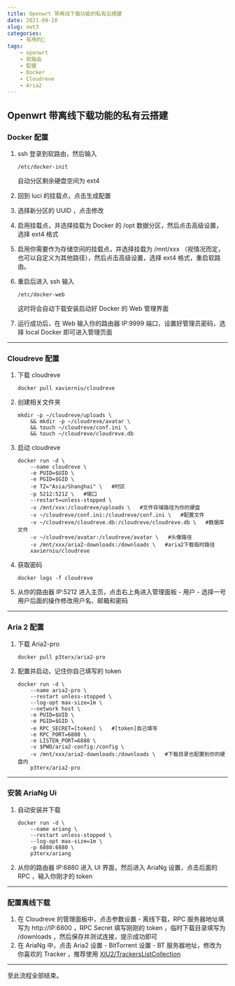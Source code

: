 ```yaml
---
title: Openwrt 带离线下载功能的私有云搭建
date: 2021-09-18
slug: owt3
categories:
    - 有用的🌌
tags:
    - openwrt
    - 软路由
    - 配置
    - Docker
    - Cloudreve
    - Aria2
---
```


## Openwrt 带离线下载功能的私有云搭建

### Docker 配置

1. ssh 登录到软路由，然后输入 

   ```
   /etc/docker-init
   ```

   自动分区剩余硬盘空间为 ext4

2. 回到 luci 的挂载点，点击生成配置

3. 选择新分区的 UUID ，点击修改

4. 启用挂载点，并选择挂载为 Docker 的 /opt 数据分区，然后点击高级设置，选择 ext4 格式

5. 启用你需要作为存储空间的挂载点，并选择挂载为 /mnt/xxx （视情况而定，也可以自定义为其他路径），然后点击高级设置，选择 ext4 格式，重启软路由。

6. 重启后进入 ssh 输入 

   ```
   /etc/docker-web
   ```

   这时将会自动下载安装启动好 Docker 的 Web 管理界面

7. 运行成功后，在 Web 输入你的路由器 IP:9999 端口，设置好管理员密码，选择 local Docker 即可进入管理页面

------

### Cloudreve 配置

1. 下载 cloudreve

   ```
   docker pull xavierniu/cloudreve
   ```

2. 创建相关文件夹

   ```
   mkdir -p ~/cloudreve/uploads \
       && mkdir -p ~/cloudreve/avatar \
       && touch ~/cloudreve/conf.ini \
       && touch ~/cloudreve/cloudreve.db
   ```

3. 启动 cloudreve

   ```
   docker run -d \
       --name cloudreve \
       -e PUID=$UID \
       -e PGID=$GID \
       -e TZ="Asia/Shanghai" \   #时区
       -p 5212:5212 \   #端口
       --restart=unless-stopped \
       -v /mnt/xxx:/cloudreve/uploads \   #文件存储路径为你的硬盘
       -v ~/cloudreve/conf.ini:/cloudreve/conf.ini \   #配置文件
       -v ~/cloudreve/cloudreve.db:/cloudreve/cloudreve.db \   #数据库文件
       -v ~/cloudreve/avatar:/cloudreve/avatar \   #头像路径
       -v /mnt/xxx/aria2-downloads:/downloads \   #aria2下载临时路径
       xavierniu/cloudreve
   ```

4. 获取密码

   ```
   docker logs -f cloudreve
   ```

5. 从你的路由器 IP:5212 进入主页，点击右上角进入管理面板 - 用户 - 选择一号用户后面的操作修改用户名、邮箱和密码

------

### Aria 2 配置

1. 下载 Aria2-pro

   ```
   docker pull p3terx/aria2-pro
   ```

2. 配置并启动，记住你自己填写的 token

   ```
   docker run -d \
       --name aria2-pro \
       --restart unless-stopped \
       --log-opt max-size=1m \
       --network host \
       -e PUID=$UID \
       -e PGID=$GID \
       -e RPC_SECRET=[token] \   #[token]自己填写
       -e RPC_PORT=6800 \
       -e LISTEN_PORT=6888 \
       -v $PWD/aria2-config:/config \
       -v /mnt/xxx/aria2-downloads:/downloads \   #下载目录也配置到你的硬盘内
       p3terx/aria2-pro
   ```

------

### 安装 AriaNg Ui

1. 自动安装并下载

   ```
   docker run -d \
       --name ariang \
       --restart unless-stopped \
       --log-opt max-size=1m \
       -p 6880:6880 \
       p3terx/ariang
   ```

2. 从你的路由器 IP:6880 进入 UI 界面，然后进入 AriaNg 设置，点击后面的 RPC ，输入你刚才的 token

------

### 配置离线下载

1. 在 Cloudreve 的管理面板中，点击参数设置 - 离线下载，RPC 服务器地址填写为 http://IP:6800 ，RPC Secret 填写刚刚的 token ，临时下载目录填写为 /downloads ，然后保存并测试连接，提示成功即可
2. 在 AriaNg 中，点击 Aria2 设置 - BitTorrent 设置 - BT 服务器地址，修改为你喜欢的 Tracker ，推荐使用 [XIU2/TrackersListCollection](https://github.com/XIU2/TrackersListCollection)

------

至此流程全部结束。